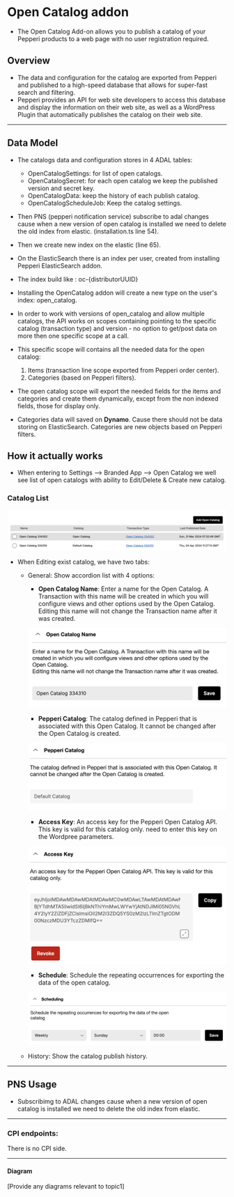 # Open Catalog addon

- The Open Catalog Add-on allows you to publish a catalog of your Pepperi products to a web page with no user registration required.

## Overview

- The data and configuration for the catalog are exported from Pepperi and published to a high-speed database that allows for super-fast search and filtering.<br>
- Pepperi provides an API for web site developers to access this database and display the information on their web site, as well as a WordPress Plugin that automatically publishes the catalog on their web site.

---

## Data Model

- The catalogs data and configuration  stores in 4 ADAL tables:
    - OpenCatalogSettings: for list of open catalogs.
    - OpenCatalogSecret: for each open catalog we keep the published version and secret key.
    - OpenCatalogData: keep the history of each publish catalog.
    - OpenCatalogScheduleJob: Keep the catalog settings.

- Then PNS (pepperi notification service) subscribe to adal changes cause when a new version of open catalog is installed we need to delete the old index from elastic. (installation.ts line 54).

- Then we create new index on the elastic (line 65).

- On the ElasticSearch there is an index per user, created from installing Pepperi ElasticSearch addon.
- The index build like : oc-{distributorUUID}
- Installing the OpenCatalog addon will create a new type on the user's index: open_catalog.
- In order to work with versions of open_catalog and allow multiple catalogs, the API works on scopes containing pointing to the specific catalog (transaction type) and version - no option to get/post data on more then one specific scope at a call.
- This specific scope will contains all the needed data for the open catalog:
    1. Items (transaction line scope exported from Pepperi order center).
    2. Categories (based on Pepperi filters).
- The open catalog scope will export the needed fields for the items and categories and create them dynamically, except from the non indexed fields, those for display only.
- Categories data will saved on **Dynamo**. Cause there should not be data storing on ElasticSearch. Categories are new objects based on Pepperi filters.

## How it actually works

- When entering to Settings --> Branded App --> Open Catalog we well see list of open catalogs with ability to Edit/Delete & Create new catalog.

### Catalog List
![alt text](image.png)

- When Editing exist catalog, we have two tabs:

    - General: Show accordion list with 4 options:
        - **Open Catalog Name**: Enter a name for the Open Catalog. A Transaction with this name will be created in which you will configure views and other options used by the Open Catalog. Editing this name will not change the Transaction name after it was created.
        
        ![alt text](image-4.png)

        - **Pepperi Catalog**: The catalog defined in Pepperi that is associated with this Open Catalog. It cannot be changed after the Open Catalog is created.
        
        ![alt text](image-3.png)

        - **Access Key**:  An access key for the Pepperi Open Catalog API. This key is valid for this catalog only. need to enter this key on the Wordpree parameters.
        
        ![alt text](image-2.png)

        - **Schedule**: Schedule the repeating occurrences for exporting the data of the open catalog.

        ![alt text](image-1.png)
    - History: Show the catalog publish history.

---

## PNS Usage

- Subscribimg to ADAL changes cause when a new version of open catalog is installed we need to delete the old index from elastic.

___________________________________________________________
### CPI endpoints:

There is no CPI side.
_____________________________________________________________
#### Diagram

[Provide any diagrams relevant to topic1]
